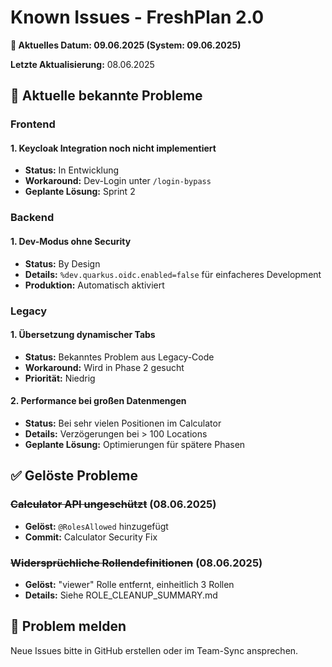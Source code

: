 # Known Issues - FreshPlan 2.0

**📅 Aktuelles Datum: 09.06.2025 (System: 09.06.2025)**

**Letzte Aktualisierung:** 08.06.2025

## 🐛 Aktuelle bekannte Probleme

### Frontend

#### 1. Keycloak Integration noch nicht implementiert
- **Status:** In Entwicklung
- **Workaround:** Dev-Login unter `/login-bypass`
- **Geplante Lösung:** Sprint 2

### Backend

#### 1. Dev-Modus ohne Security
- **Status:** By Design
- **Details:** `%dev.quarkus.oidc.enabled=false` für einfacheres Development
- **Produktion:** Automatisch aktiviert

### Legacy

#### 1. Übersetzung dynamischer Tabs
- **Status:** Bekanntes Problem aus Legacy-Code
- **Workaround:** Wird in Phase 2 gesucht
- **Priorität:** Niedrig

#### 2. Performance bei großen Datenmengen
- **Status:** Bei sehr vielen Positionen im Calculator
- **Details:** Verzögerungen bei > 100 Locations
- **Geplante Lösung:** Optimierungen für spätere Phasen

## ✅ Gelöste Probleme

### ~~Calculator API ungeschützt~~ (08.06.2025)
- **Gelöst:** `@RolesAllowed` hinzugefügt
- **Commit:** Calculator Security Fix

### ~~Widersprüchliche Rollendefinitionen~~ (08.06.2025)
- **Gelöst:** "viewer" Rolle entfernt, einheitlich 3 Rollen
- **Details:** Siehe ROLE_CLEANUP_SUMMARY.md

## 📝 Problem melden

Neue Issues bitte in GitHub erstellen oder im Team-Sync ansprechen.